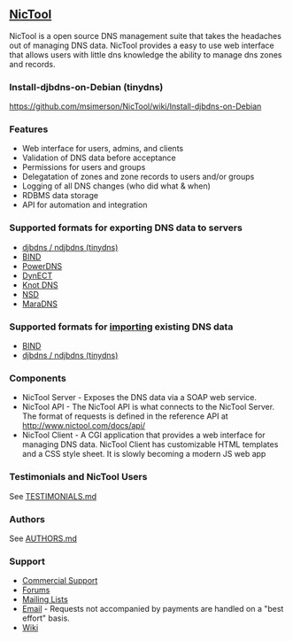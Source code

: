 ## [NicTool](http://www.nictool.com)

NicTool is a open source DNS management suite that takes the headaches out of managing DNS data.  NicTool provides a easy to use web interface that allows users with little dns knowledge the ability to manage dns zones and records.

### Install-djbdns-on-Debian (tinydns)
https://github.com/msimerson/NicTool/wiki/Install-djbdns-on-Debian

### Features

* Web interface for users, admins, and clients
* Validation of DNS data before acceptance
* Permissions for users and groups
* Delegatation of zones and zone records to users and/or groups
* Logging of all DNS changes (who did what & when)
* RDBMS data storage
* API for automation and integration

### Supported formats for exporting DNS data to servers

* [djbdns / ndjbdns (tinydns)](https://github.com/msimerson/NicTool/wiki/Export-to-tinydns)
* [BIND](https://github.com/msimerson/NicTool/wiki/Export-to-BIND)
* [PowerDNS](https://github.com/msimerson/NicTool/wiki/Export-to-PowerDNS)
* [DynECT](https://github.com/msimerson/NicTool/wiki/Export-to-DynECT-Managed-DNS)
* [Knot DNS](https://github.com/msimerson/NicTool/wiki/Install-Knot)
* [NSD](https://github.com/msimerson/NicTool/wiki/Install-NSD)
* [MaraDNS](https://github.com/msimerson/NicTool/wiki/Install-MaraDNS)

### Supported formats for [importing](https://github.com/msimerson/NicTool/wiki/Imports) existing DNS data

* [BIND](https://github.com/msimerson/NicTool/wiki/Import-from-BIND)
* [djbdns / ndjbdns (tinydns)](https://github.com/msimerson/NicTool/wiki/Import-from-tinydns)

### Components

* NicTool Server - Exposes the DNS data via a SOAP web service.
* NicTool API - The NicTool API is what connects to the NicTool Server. The format of requests is defined in the reference API at http://www.nictool.com/docs/api/
* NicTool Client - A CGI application that provides a web interface for managing DNS data. NicTool Client has customizable HTML templates and a CSS style sheet. It is slowly becoming a modern JS web app

### Testimonials and NicTool Users

See
[TESTIMONIALS.md](https://github.com/msimerson/NicTool/blob/master/TESTIMONIALS.md)

### Authors

See [AUTHORS.md](https://github.com/msimerson/NicTool/blob/master/AUTHORS.md)

### Support

* [Commercial Support](http://www.tnpi.net/cart/index.php/categories/nictool)
* [Forums](http://www.tnpi.net/support/forums/index.php/board,10.0.html)
* [Mailing Lists](https://mail.theartfarm.com/list-archives/?1)
* [Email](mailto:support@nictool.com) - Requests not accompanied by payments are handled on a "best effort" basis.
* [Wiki](https://github.com/msimerson/NicTool/wiki)
